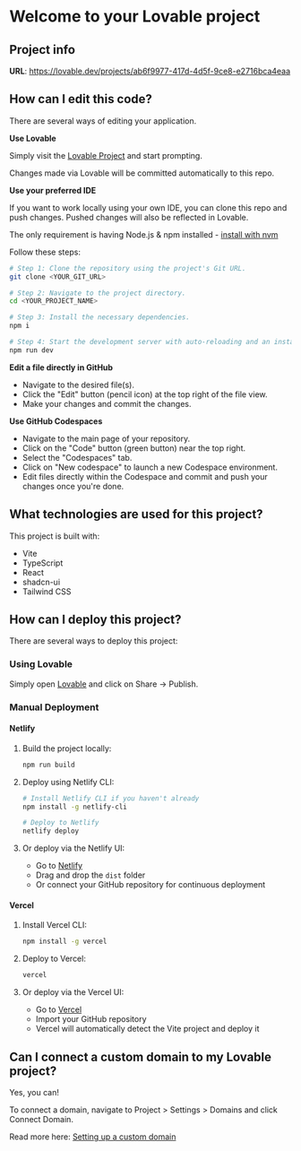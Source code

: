 # Welcome to your Lovable project

## Project info

**URL**: https://lovable.dev/projects/ab6f9977-417d-4d5f-9ce8-e2716bca4eaa

## How can I edit this code?

There are several ways of editing your application.

**Use Lovable**

Simply visit the [Lovable Project](https://lovable.dev/projects/ab6f9977-417d-4d5f-9ce8-e2716bca4eaa) and start prompting.

Changes made via Lovable will be committed automatically to this repo.

**Use your preferred IDE**

If you want to work locally using your own IDE, you can clone this repo and push changes. Pushed changes will also be reflected in Lovable.

The only requirement is having Node.js & npm installed - [install with nvm](https://github.com/nvm-sh/nvm#installing-and-updating)

Follow these steps:

```sh
# Step 1: Clone the repository using the project's Git URL.
git clone <YOUR_GIT_URL>

# Step 2: Navigate to the project directory.
cd <YOUR_PROJECT_NAME>

# Step 3: Install the necessary dependencies.
npm i

# Step 4: Start the development server with auto-reloading and an instant preview.
npm run dev
```

**Edit a file directly in GitHub**

- Navigate to the desired file(s).
- Click the "Edit" button (pencil icon) at the top right of the file view.
- Make your changes and commit the changes.

**Use GitHub Codespaces**

- Navigate to the main page of your repository.
- Click on the "Code" button (green button) near the top right.
- Select the "Codespaces" tab.
- Click on "New codespace" to launch a new Codespace environment.
- Edit files directly within the Codespace and commit and push your changes once you're done.

## What technologies are used for this project?

This project is built with:

- Vite
- TypeScript
- React
- shadcn-ui
- Tailwind CSS

## How can I deploy this project?

There are several ways to deploy this project:

### Using Lovable

Simply open [Lovable](https://lovable.dev/projects/ab6f9977-417d-4d5f-9ce8-e2716bca4eaa) and click on Share -> Publish.

### Manual Deployment

#### Netlify

1. Build the project locally:
   ```sh
   npm run build
   ```

2. Deploy using Netlify CLI:
   ```sh
   # Install Netlify CLI if you haven't already
   npm install -g netlify-cli
   
   # Deploy to Netlify
   netlify deploy
   ```

3. Or deploy via the Netlify UI:
   - Go to [Netlify](https://app.netlify.com/)
   - Drag and drop the `dist` folder
   - Or connect your GitHub repository for continuous deployment

#### Vercel

1. Install Vercel CLI:
   ```sh
   npm install -g vercel
   ```

2. Deploy to Vercel:
   ```sh
   vercel
   ```

3. Or deploy via the Vercel UI:
   - Go to [Vercel](https://vercel.com/)
   - Import your GitHub repository
   - Vercel will automatically detect the Vite project and deploy it

## Can I connect a custom domain to my Lovable project?

Yes, you can!

To connect a domain, navigate to Project > Settings > Domains and click Connect Domain.

Read more here: [Setting up a custom domain](https://docs.lovable.dev/tips-tricks/custom-domain#step-by-step-guide)
